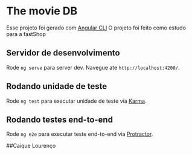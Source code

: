 # The movie DB

Esse projeto foi gerado com [Angular CLI](https://github.com/angular/angular-cli) 
O projeto foi feito como estudo para a fastShop

## Servidor de desenvolvimento

Rode `ng serve` para server dev. Navegue ate `http://localhost:4200/`.


## Rodando unidade de teste

Rode `ng test` para executar unidade de teste via [Karma](https://karma-runner.github.io).

## Rodando testes end-to-end 

Rode `ng e2e` para executar teste end-to-end via [Protractor](http://www.protractortest.org/).

##Caique Lourenço